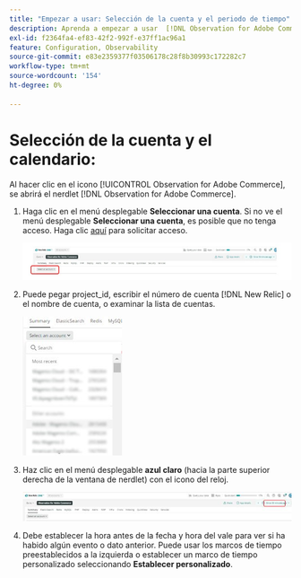 ```yaml
---
title: "Empezar a usar: Selección de la cuenta y el periodo de tiempo"
description: Aprenda a empezar a usar  [!DNL Observation for Adobe Commerce] nerdlet seleccionando la cuenta y el periodo de tiempo.
exl-id: f2364fa4-ef83-42f2-992f-e37ff1ac96a1
feature: Configuration, Observability
source-git-commit: e83e2359377f03506178c28f8b30993c172282c7
workflow-type: tm+mt
source-wordcount: '154'
ht-degree: 0%

---
```


# Selección de la cuenta y el calendario:

Al hacer clic en el icono [!UICONTROL Observation for Adobe Commerce], se abrirá el nerdlet [!DNL Observation for Adobe Commerce].

1. Haga clic en el menú desplegable **Seleccionar una cuenta**. Si no ve el menú desplegable **Seleccionar una cuenta**, es posible que no tenga acceso. Haga clic [aquí](https://adobe.sharepoint.com/sites/MG/it/IT%20Services%20Wiki/Requesting%20access%20to%20Magento%20Commerce%20New%20Relic.aspx) para solicitar acceso.

   ![Seleccionar una cuenta](../../assets/tools/observation-for-adobe-commerce/start-using-1.jpeg)

1. Puede pegar project_id, escribir el número de cuenta [!DNL New Relic] o el nombre de cuenta, o examinar la lista de cuentas.

   ![Examine la lista de cuentas](../../assets/tools/observation-for-adobe-commerce/start-using-2.jpg)

1. Haz clic en el menú desplegable **azul claro** (hacia la parte superior derecha de la ventana de nerdlet) con el icono del reloj.

   ![Haga clic en el menú desplegable](../../assets/tools/observation-for-adobe-commerce/start-using-3.jpg)

1. Debe establecer la hora antes de la fecha y hora del vale para ver si ha habido algún evento o dato anterior. Puede usar los marcos de tiempo preestablecidos a la izquierda o establecer un marco de tiempo personalizado seleccionando **Establecer personalizado**.
